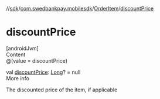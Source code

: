 //[sdk](../../../index.md)/[com.swedbankpay.mobilesdk](../index.md)/[OrderItem](index.md)/[discountPrice](discount-price.md)



# discountPrice  
[androidJvm]  
Content  
@(value = discountPrice)  
  
val [discountPrice](discount-price.md): [Long](https://kotlinlang.org/api/latest/jvm/stdlib/kotlin/-long/index.html)? = null  
More info  


The discounted price of the item, if applicable

  



